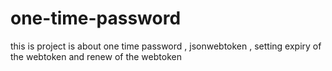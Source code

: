 # one-time-password
this is project is about one time password , jsonwebtoken , setting expiry of the webtoken and renew of the webtoken
